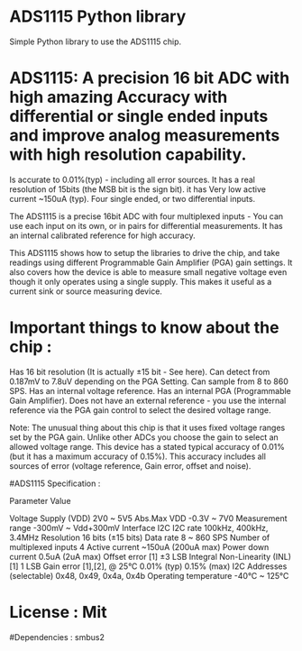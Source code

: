 # ADS1115 Python library

Simple Python library to use the ADS1115 chip.

# ADS1115: A precision 16 bit ADC with high amazing Accuracy with differential or single ended inputs and improve analog measurements with high resolution capability.

Is accurate to 0.01%(typ) - including all error sources.
It has a real resolution of 15bits (the MSB bit is the sign bit).
it has Very low active current ~150uA (typ).
Four single ended, or two differential inputs.

The ADS1115 is a precise 16bit ADC with four multiplexed inputs - You can use each input on its own, or in pairs for differential measurements.
It has an internal calibrated reference for high accuracy.

This ADS1115 shows how to setup the libraries to drive the chip, and take readings using different Programmable Gain Amplifier (PGA) gain settings.
It also covers how the device is able to measure small negative voltage even though it only operates using a single supply.
This makes it useful as a current sink or source measuring device.

# Important things to know about the chip :

Has 16 bit resolution (It is actually ±15 bit - See here).
Can detect from 0.187mV to 7.8uV depending on the PGA Setting.
Can sample from 8 to 860 SPS.
Has an internal voltage reference.
Has an internal PGA (Programmable Gain Amplifier).
Does not have an external reference - you use the internal reference via the PGA gain control to select the desired voltage range.

Note: The unusual thing about this chip is that it uses fixed voltage ranges set by the PGA gain.
Unlike other ADCs you choose the gain to select an allowed voltage range.
This device has a stated typical accuracy of 0.01% (but it has a maximum accuracy of 0.15%).
This accuracy includes all sources of error (voltage reference, Gain error, offset and noise).

#ADS1115 Specification :

Parameter                                        Value

Voltage Supply (VDD)                             2V0 ~ 5V5
Abs.Max VDD					-0.3V ~ 7V0
Measurement range				-300mV ~ Vdd+300mV
Interface					I2C
I2C rate					100kHz, 400kHz, 3.4MHz
Resolution					16 bits (±15 bits)
Data rate					8 ~ 860 SPS
Number of multiplexed inputs			4
Active current					~150uA (200uA max)
Power down current				0.5uA (2uA max)
Offset error [1]				±3 LSB
Integral Non-Linearity (INL) [1]		1 LSB
Gain error [1],[2], @ 25°C			0.01% (typ) 0.15% (max)
I2C Addresses (selectable)			0x48, 0x49, 0x4a, 0x4b
Operating temperature				-40°C ~ 125°C

# License : Mit

#Dependencies : smbus2




